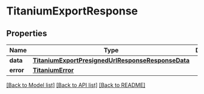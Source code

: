 # TitaniumExportResponse


## Properties
Name | Type | Description | Notes
------------ | ------------- | ------------- | -------------
**data** | [**TitaniumExportPresignedUrlResponseResponseData**](TitaniumExportPresignedUrlResponseResponseData.md) |  | [optional] 
**error** | [**TitaniumError**](TitaniumError.md) |  | [optional] 

[[Back to Model list]](../README.md#documentation-for-models) [[Back to API list]](../README.md#documentation-for-api-endpoints) [[Back to README]](../README.md)


